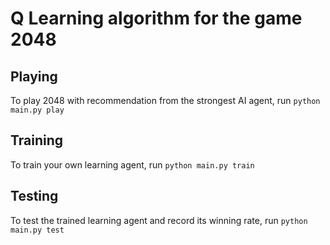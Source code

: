Q Learning algorithm for the game 2048
==============================

Playing
-------

To play 2048 with recommendation from the strongest AI agent, run `python main.py play`

Training
--------

To train your own learning agent, run `python main.py train`

Testing
------
To test the trained learning agent and record its winning rate, run `python main.py test`

